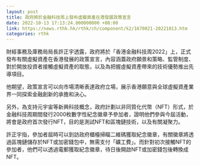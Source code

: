 ```yaml
---
layout: post
title: 政府將於金融科技周上發布虛擬資產在港發展政策宣言
date: 2022-10-13 17:13:24.000000000 +08:00
link: https://news.rthk.hk/rthk/ch/component/k2/1670821-20221013.htm
categories: rthk
---
```


財經事務及庫務局局長許正宇透露，政府將於「香港金融科技周2022」上，正式發布有關虛擬資產在香港發展的政策宣言，內容涵蓋政府願景和策略、監管制度、對於開放投資者接觸虛擬資產的取態，以及為把握虛擬資產帶來的技術優勢推出先導項目。

他期望，政策宣言可以向市場清晰表達政府立場，展示香港願意與全球虛擬資產業界一同探索金融創新的承擔和決心。

另外，為支持元宇宙等新興科技概念，政府計劃以非同質化代幣（NFT）形式，於金融科技周期間發行2000枚數字性紀念徽章予參加者，證明他們參與今屆活動，將會是政府首次發行NFT，目的是測試NFT和區塊鏈技術，以及有關凝聚力。

許正宇指，參加者屆時可以到訪政府櫃檯掃瞄二維碼獲取紀念徽章，有關徽章將透過區塊鏈儲存於NFT或加密錢包中，無需支付「礦工費」。而針對初次接觸NFT的參加者，他們可以透過電郵獲取紀念徽章，待日後開啟NFT或加密錢包後轉換成NFT。
